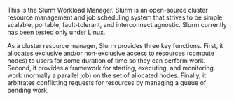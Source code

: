 This is the Slurm Workload Manager. Slurm is an open-source cluster resource management and job
scheduling system that strives to be simple, scalable, portable, fault-tolerant, and interconnect
agnostic. Slurm currently has been tested only under Linux.

As a cluster resource manager, Slurm provides three key functions. First, it allocates exclusive
and/or non-exclusive access to resources (compute nodes) to users for some duration of time so they
can perform work. Second, it provides a framework for starting, executing, and monitoring work
(normally a parallel job) on the set of allocated nodes. Finally, it arbitrates conflicting requests
for resources by managing a queue of pending work.
